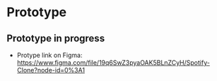 # Prototype

## Prototype in progress

* Protype link on Figma: <https://www.figma.com/file/19q6SwZ3pyaOAK5BLnZCyH/Spotify-Clone?node-id=0%3A1>
